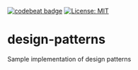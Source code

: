 [![codebeat badge](https://codebeat.co/badges/3c37a40a-27b7-4a4c-980b-71bd36333489)](https://codebeat.co/projects/github-com-pixelstuermer-design-patterns-master)
[![License: MIT](https://img.shields.io/badge/License-MIT-yellow.svg)](https://opensource.org/licenses/MIT)

# design-patterns
Sample implementation of design patterns